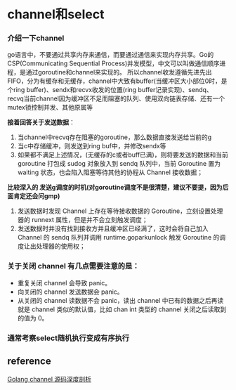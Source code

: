 # channel和select

### 介绍一下channel
go语言中，不要通过共享内存来通信，而要通过通信来实现内存共享。Go的CSP(Communicating Sequential Process)并发模型，中文可以叫做通信顺序进程，是通过goroutine和channel来实现的。
所以channel收发遵循先进先出FIFO，分为有缓存和无缓存，channel中大致有buffer(当缓冲区大小部位0时，是个ring buffer)、sendx和recvx收发的位置(ring buffer记录实现)、sendq、recvq当前channel因为缓冲区不足而阻塞的队列、使用双向链表存储、还有一个mutex锁控制并发、其他原属等

**接着回答关于发送数据**：

1. 当channel中recvq存在阻塞的goroutine，那么数据直接发送给当前的g
2. 当c中存储缓冲，则发送到ring buf中，并修改sendx等
3. 如果都不满足上述情况，(无缓存的c或者buff已满)，则将要发送的数据和当前 goroutine 打包成 sudog 对象放入到 sendq 队列中，当前 Goroutine 置为 waiting 状态，也会陷入阻塞等待其他的协程从 Channel 接收数据；

**比较深入的 发送g调度的时机(对goroutine调度不是很清楚，建议不要提，因为后面肯定还会问gmp)**

1. 发送数据时发现 Channel 上存在等待接收数据的 Goroutine，立刻设置处理器的 runnext 属性，但是并不会立刻触发调度；
2. 发送数据时并没有找到接收方并且缓冲区已经满了，这时会将自己加入 Channel 的 sendq 队列并调用 runtime.goparkunlock 触发 Goroutine 的调度让出处理器的使用权；

### 关于关闭 channel 有几点需要注意的是：

- 重复关闭 channel 会导致 panic。
- 向关闭的 channel 发送数据会 panic。
- 从关闭的 channel 读数据不会 panic，读出 channel 中已有的数据之后再读就是 channel 类似的默认值，比如 chan int 类型的 channel 关闭之后读取到的值为 0。

### 通常考察select随机执行变成有序执行


## reference
[Golang channel 源码深度剖析](https://www.cyhone.com/articles/analysis-of-golang-channel/)